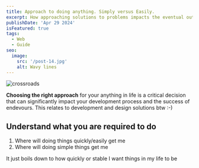 ```yaml
---
title: Approach to doing anything. Simply versus Easily.
excerpt: How approaching solutions to problems impacts the eventual output. TLDR easier tends to be faster, simpler more sustainable.
publishDate: 'Apr 29 2024'
isFeatured: true
tags:
  - Web
  - Guide
seo:
  image:
    src: '/post-14.jpg'
    alt: Wavy lines
---
```


![crossroads](https://images.unsplash.com/photo-1502298411556-0b02524812cb?q=80&w=2070&auto=format&fit=crop&ixlib=rb-4.0.3&ixid=M3wxMjA3fDB8MHxwaG90by1wYWdlfHx8fGVufDB8fHx8fA%3D%3D)

**Choosing the right approach** for your anything in life is a critical decision that can significantly impact your development process and the success of endevours. This relates to development and design solutions btw :-)

## Understand what you are required to do

1. Where will doing things quickly/easily get me
2. Where will doing simple things get me

It just boils down to how quickly or stable I want things in my life to be
